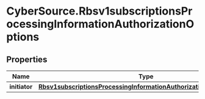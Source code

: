 # CyberSource.Rbsv1subscriptionsProcessingInformationAuthorizationOptions

## Properties
Name | Type | Description | Notes
------------ | ------------- | ------------- | -------------
**initiator** | [**Rbsv1subscriptionsProcessingInformationAuthorizationOptionsInitiator**](Rbsv1subscriptionsProcessingInformationAuthorizationOptionsInitiator.md) |  | [optional] 


